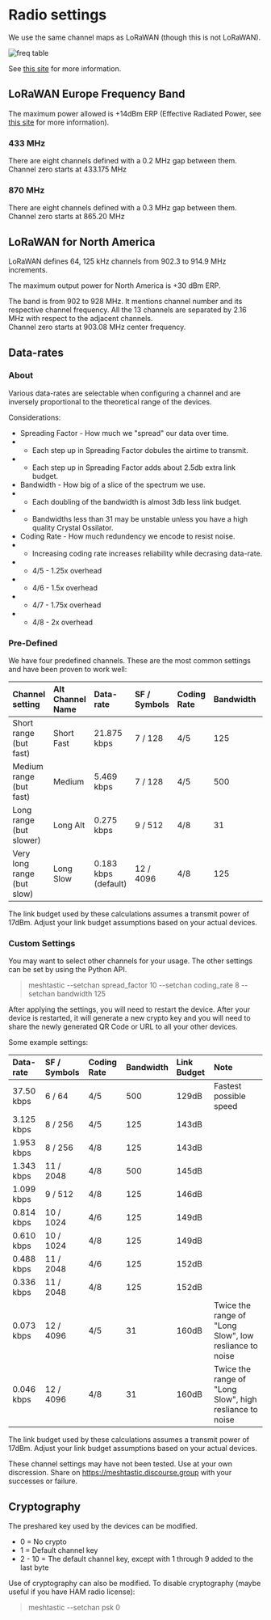# Radio settings

We use the same channel maps as LoRaWAN (though this is not LoRaWAN).

![freq table](/images/LoRa-Frequency-Bands.jpg)

See [this site](https://www.rfwireless-world.com/Tutorials/LoRa-channels-list.html) for more information.

## LoRaWAN Europe Frequency Band

The maximum power allowed is +14dBm ERP (Effective Radiated Power, see [this site](https://en.wikipedia.org/wiki/Effective_radiated_power) for more information).

### 433 MHz

There are eight channels defined with a 0.2 MHz gap between them.
Channel zero starts at 433.175 MHz

### 870 MHz

There are eight channels defined with a 0.3 MHz gap between them.
Channel zero starts at 865.20 MHz

## LoRaWAN for North America

LoRaWAN defines 64, 125 kHz channels from 902.3 to 914.9 MHz increments.

The maximum output power for North America is +30 dBm ERP.

The band is from 902 to 928 MHz. It mentions channel number and its respective channel frequency. All the 13 channels are separated by 2.16 MHz with respect to the adjacent channels.  
Channel zero starts at 903.08 MHz center frequency.

## Data-rates

### About

Various data-rates are selectable when configuring a channel and are inversely proportional to the theoretical range of the devices.

Considerations:

* Spreading Factor - How much we "spread" our data over time.
* * Each step up in Spreading Factor dobules the airtime to transmit.
* * Each step up in Spreading Factor adds about 2.5db extra link budget.
* Bandwidth - How big of a slice of the spectrum we use.
* * Each doubling of the bandwidth is almost 3db less link budget.
* * Bandwidths less than 31 may be unstable unless you have a high quality Crystal Ossilator.
* Coding Rate - How much redundency we encode to resist noise.
* * Increasing coding rate increases reliability while decrasing data-rate.
* * 4/5 - 1.25x overhead
* * 4/6 - 1.5x overhead
* * 4/7 - 1.75x overhead
* * 4/8 - 2x overhead


### Pre-Defined

We have four predefined channels. These are the most common settings and have been proven to work well:

| Channel setting            | Alt Channel Name | Data-rate            | SF / Symbols | Coding Rate | Bandwidth | Link Budget |
|:---------------------------|:-----------------|:---------------------|:-------------|:------------|:----------|:------------|
| Short range (but fast)     | Short Fast       | 21.875 kbps          | 7 / 128      | 4/5         | 125       | 134dB       |
| Medium range (but fast)    | Medium           | 5.469 kbps           | 7 / 128      | 4/5         | 500       | 140dB       |
| Long range (but slower)    | Long Alt         | 0.275 kbps           | 9 / 512      | 4/8         | 31        | 153dB       |
| Very long range (but slow) | Long Slow        | 0.183 kbps (default) | 12 / 4096    | 4/8         | 125       | 154dB       |

The link budget used by these calculations assumes a transmit power of 17dBm. Adjust your link budget assumptions based on your actual devices.

### Custom Settings

You may want to select other channels for your usage. The other settings can be set by using the Python API.

> meshtastic --setchan spread_factor 10 --setchan coding_rate 8 --setchan bandwidth 125

After applying the settings, you will need to restart the device. After your device is restarted, it will generate a new crypto key and you will need to share the newly generated QR Code or URL to all your other devices.

Some example settings:

| Data-rate            | SF / Symbols | Coding Rate | Bandwidth | Link Budget | Note |
|:---------------------|:-------------|:------------|:----------|:------------|:-----|
| 37.50 kbps           | 6 / 64       | 4/5         | 500       | 129dB       | Fastest possible speed |
| 3.125 kbps           | 8 / 256      | 4/5         | 125       | 143dB       | |
| 1.953 kbps           | 8 / 256      | 4/8         | 125       | 143dB       | |
| 1.343 kbps           | 11 / 2048    | 4/8         | 500       | 145dB       | | 
| 1.099 kbps           | 9 / 512      | 4/8         | 125       | 146dB       | |
| 0.814 kbps           | 10 / 1024    | 4/6         | 125       | 149dB       | |
| 0.610 kbps           | 10 / 1024    | 4/8         | 125       | 149dB       | |
| 0.488 kbps           | 11 / 2048    | 4/6         | 125       | 152dB       | |
| 0.336 kbps           | 11 / 2048    | 4/8         | 125       | 152dB       | |
| 0.073 kbps           | 12 / 4096    | 4/5         | 31        | 160dB       | Twice the range of "Long Slow", low resliance to noise |
| 0.046 kbps           | 12 / 4096    | 4/8         | 31        | 160dB       | Twice the range of "Long Slow", high resliance to noise |

The link budget used by these calculations assumes a transmit power of 17dBm. Adjust your link budget assumptions based on your actual devices.

These channel settings may have not been tested. Use at your own discression. Share on https://meshtastic.discourse.group with your successes or failure.

## Cryptography

The preshared key used by the devices can be modified.

* 0 = No crypto
* 1 = Default channel key
* 2 - 10 = The default channel key, except with 1 through 9 added to the last byte

Use of cryptography can also be modified. To disable cryptography (maybe useful if you have HAM radio license):

> meshtastic --setchan psk 0
